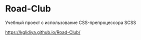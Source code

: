 # Road-Club
Учебный проект с использование CSS-препроцессора SCSS

https://kglidiya.github.io/Road-Club/
